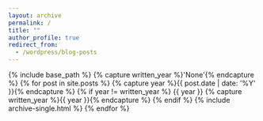 ```yaml
---
layout: archive
permalink: /
title: ""
author_profile: true
redirect_from: 
  - /wordpress/blog-posts
---
```


{% include base_path %}
{% capture written_year %}'None'{% endcapture %}
{% for post in site.posts %}
  {% capture year %}{{ post.date | date: '%Y' }}{% endcapture %}
  {% if year != written_year %}
    {{ year }}
    {% capture written_year %}{{ year }}{% endcapture %}
  {% endif %}
  {% include archive-single.html %}
{% endfor %}
